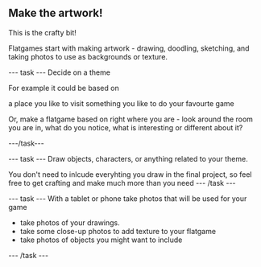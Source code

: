 ## Make the artwork!

This is the crafty bit! 

Flatgames start with making artwork - drawing, doodling, sketching, and taking photos to use as backgrounds or texture.

--- task ---
Decide on a theme

For example it could be based on 

a place you like to visit
something you like to do
your favourte game

Or, make a flatgame based on right where you are - look around the room you are in, what do you notice, what is interesting or different about it?

---/task---

--- task ---
Draw objects, characters, or anything related to your theme. 

You don't need to inlcude everyhting you draw in the final project, so feel free to get crafting and make much more than you need
--- /task ---


--- task ---
With a tablet or phone take photos that will be used for your game

- take photos of your drawings. 
- take some close-up photos to add texture to your flatgame
- take photos of objects you might want to include 

--- /task ---
